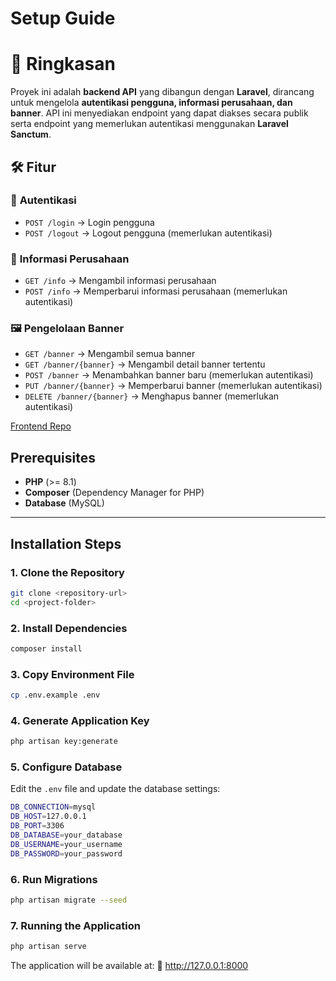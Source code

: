 # Setup Guide

# 📌 Ringkasan

Proyek ini adalah **backend API** yang dibangun dengan **Laravel**, dirancang untuk mengelola **autentikasi pengguna, informasi perusahaan, dan banner**. API ini menyediakan endpoint yang dapat diakses secara publik serta endpoint yang memerlukan autentikasi menggunakan **Laravel Sanctum**.

## 🛠️ Fitur  

### 🔐 **Autentikasi**  
- `POST /login` → Login pengguna  
- `POST /logout` → Logout pengguna (memerlukan autentikasi)  

### 🏢 **Informasi Perusahaan**  
- `GET /info` → Mengambil informasi perusahaan  
- `POST /info` → Memperbarui informasi perusahaan (memerlukan autentikasi)  

### 🖼️ **Pengelolaan Banner**  
- `GET /banner` → Mengambil semua banner  
- `GET /banner/{banner}` → Mengambil detail banner tertentu  
- `POST /banner` → Menambahkan banner baru (memerlukan autentikasi)  
- `PUT /banner/{banner}` → Memperbarui banner (memerlukan autentikasi)  
- `DELETE /banner/{banner}` → Menghapus banner (memerlukan autentikasi)  



[Frontend Repo](https://github.com/abrahamgregorius/haventwined_frontend)

## **Prerequisites**
- **PHP** (>= 8.1)  
- **Composer** (Dependency Manager for PHP)  
- **Database** (MySQL)

---

## **Installation Steps**

### **1. Clone the Repository**
```sh
git clone <repository-url>
cd <project-folder>
```
### **2. Install Dependencies**
```sh
composer install
```
### **3. Copy Environment File**
```sh
cp .env.example .env
```
### **4. Generate Application Key**
```sh
php artisan key:generate
```
### **5. Configure Database**
Edit the `.env` file and update the database settings:
```sh
DB_CONNECTION=mysql
DB_HOST=127.0.0.1
DB_PORT=3306
DB_DATABASE=your_database
DB_USERNAME=your_username
DB_PASSWORD=your_password
```
### **6. Run Migrations**
```sh
php artisan migrate --seed
```
### **7. Running the Application**
```sh
php artisan serve
```

The application will be available at:
📌 http://127.0.0.1:8000